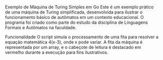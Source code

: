 Exemplo de Máquina de Turing Simples em Go
Este é um exemplo prático de uma máquina de Turing simplificada, desenvolvida para ilustrar o funcionamento básico de autômatos em um contexto educacional. O programa foi criado como parte do estudo da disciplina de Linguagens Formais e Autômatos na faculdade.

Funcionalidade
O script simula o processamento de uma fita para resolver a equação matemática 4(x-3), onde x pode variar. A fita da máquina é representada por um array, e o cabeçote de leitura é destacado em vermelho durante a execução para fins ilustrativos.
